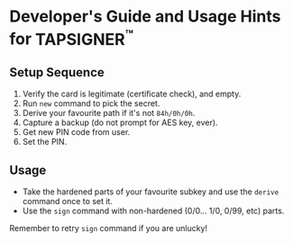# Developer's Guide and Usage Hints for **TAPSIGNER<sup>&trade;</sup>**


## Setup Sequence

1. Verify the card is legitimate (certificate check), and empty.
2. Run `new` command to pick the secret.
3. Derive your favourite path if it's not `84h/0h/0h`.
4. Capture a backup (do not prompt for AES key, ever).
5. Get new PIN code from user.
6. Set the PIN.

## Usage

- Take the hardened parts of your favourite subkey and use the `derive` command once to set it.
- Use the `sign` command with non-hardened (0/0... 1/0, 0/99, etc) parts.

Remember to retry `sign` command if you are unlucky!
